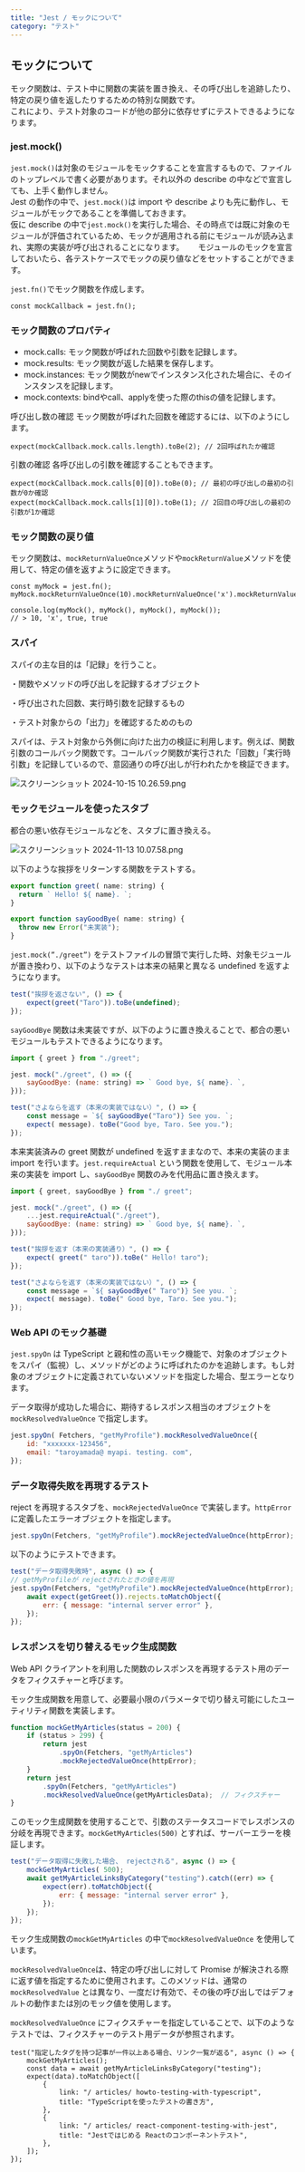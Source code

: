 ```yaml
---
title: "Jest / モックについて"
category: "テスト"
---
```


## モックについて
モック関数は、テスト中に関数の実装を置き換え、その呼び出しを追跡したり、特定の戻り値を返したりするための特別な関数です。  
これにより、テスト対象のコードが他の部分に依存せずにテストできるようになります。  

### jest.mock()
`jest.mock()`は対象のモジュールをモックすることを宣言するもので、ファイルのトップレベルで書く必要があります。それ以外の describe の中などで宣言しても、上手く動作しません。    
Jest の動作の中で、`jest.mock()`は import や describe よりも先に動作し、モジュールがモックであることを準備しておきます。  
仮に describe の中で`jest.mock()`を実行した場合、その時点では既に対象のモジュールが評価されているため、モックが適用される前にモジュールが読み込まれ、実際の実装が呼び出されることになります。　　
モジュールのモックを宣言しておいたら、各テストケースでモックの戻り値などをセットすることができます。


`jest.fn()`でモック関数を作成します。
```
const mockCallback = jest.fn();
```
### モック関数のプロパティ
- mock.calls: モック関数が呼ばれた回数や引数を記録します。
- mock.results: モック関数が返した結果を保存します。
- mock.instances: モック関数がnewでインスタンス化された場合に、そのインスタンスを記録します。
- mock.contexts: bindやcall、applyを使った際のthisの値を記録します。

呼び出し数の確認
モック関数が呼ばれた回数を確認するには、以下のようにします。
```
expect(mockCallback.mock.calls.length).toBe(2); // 2回呼ばれたか確認
```
引数の確認
各呼び出しの引数を確認することもできます。
```
expect(mockCallback.mock.calls[0][0]).toBe(0); // 最初の呼び出しの最初の引数が0か確認
expect(mockCallback.mock.calls[1][0]).toBe(1); // 2回目の呼び出しの最初の引数が1か確認
```
### モック関数の戻り値
モック関数は、`mockReturnValueOnce`メソッドや`mockReturnValue`メソッドを使用して、特定の値を返すように設定できます。
```
const myMock = jest.fn();
myMock.mockReturnValueOnce(10).mockReturnValueOnce('x').mockReturnValue(true);

console.log(myMock(), myMock(), myMock(), myMock());
// > 10, 'x', true, true
```

### スパイ

スパイの主な目的は「記録」を行うこと。

・関数やメソッドの呼び出しを記録するオブジェクト

・呼び出された回数、実行時引数を記録するもの

・テスト対象からの「出力」を確認するためのもの 　

スパイは、テスト対象から外側に向けた出力の検証に利用します。例えば、関数引数のコールバック関数です。コールバック関数が実行された「回数」「実行時引数」を記録しているので、意図通りの呼び出しが行われたかを検証できます。

![スクリーンショット 2024-10-15 10.26.59.png](https://prod-files-secure.s3.us-west-2.amazonaws.com/4fc61ac9-b4cf-4a6f-b4b2-c624a50e6c56/00f850d4-d6a4-411f-b9ab-a465b11a1d2e/%E3%82%B9%E3%82%AF%E3%83%AA%E3%83%BC%E3%83%B3%E3%82%B7%E3%83%A7%E3%83%83%E3%83%88_2024-10-15_10.26.59.png)

### モックモジュールを使ったスタブ

都合の悪い依存モジュールなどを、スタブに置き換える。

![スクリーンショット 2024-11-13 10.07.58.png](https://prod-files-secure.s3.us-west-2.amazonaws.com/4fc61ac9-b4cf-4a6f-b4b2-c624a50e6c56/1feffa6d-a5b5-4dd3-87df-12015fd60993/%E3%82%B9%E3%82%AF%E3%83%AA%E3%83%BC%E3%83%B3%E3%82%B7%E3%83%A7%E3%83%83%E3%83%88_2024-11-13_10.07.58.png)

以下のような挨拶をリターンする関数をテストする。

```jsx
export function greet( name: string) {
  return ` Hello! ${ name}. `; 
} 

export function sayGoodBye( name: string) {
  throw new Error("未実装"); 
}
```

`jest.mock(”./greet”)` をテストファイルの冒頭で実行した時、対象モジュールが置き換わり、以下のようなテストは本来の結果と異なる undefined を返すようになります。

```jsx
test("挨拶を返さない", () => {
	expect(greet("Taro")).toBe(undefined);
});
```

`sayGoodBye` 関数は未実装ですが、以下のように置き換えることで、都合の悪いモジュールもテストできるようになります。

```jsx
import { greet } from "./greet"; 

jest. mock("./greet", () => ({
	sayGoodBye: (name: string) => ` Good bye, ${ name}. `,
})); 

test("さよならを返す（本来の実装ではない）", () => { 
	const message = `${ sayGoodBye("Taro")} See you. `; 
	expect( message). toBe("Good bye, Taro. See you."); 
});
```

本来実装済みの greet 関数が undefined を返すままなので、本来の実装のまま import を行います。`jest.requireActual` という関数を使用して、モジュール本来の実装を import し、`sayGoodBye` 関数のみを代用品に置き換えます。

```jsx
import { greet, sayGoodBye } from "./ greet"; 

jest. mock("./greet", () => ({
	...jest.requireActual("./greet"),
	sayGoodBye: (name: string) => ` Good bye, ${ name}. `,
})); 

test("挨拶を返す（本来の実装通り）", () => { 
	expect( greet(" taro")).toBe(" Hello! taro"); 
}); 

test("さよならを返す（本来の実装ではない）", () => { 
	const message = `${ sayGoodBye(" Taro")} See you. `; 
	expect( message). toBe(" Good bye, Taro. See you."); 
});
```

### Web API のモック基礎

`jest.spyOn` は TypeScript と親和性の高いモック機能で、対象のオブジェクトをスパイ（監視）し、メソッドがどのように呼ばれたのかを追跡します。もし対象のオブジェクトに定義されていないメソッドを指定した場合、型エラーとなります。

データ取得が成功した場合に、期待するレスポンス相当のオブジェクトを `mockResolvedValueOnce` で指定します。

```jsx
jest.spyOn( Fetchers, "getMyProfile").mockResolvedValueOnce({
	id: "xxxxxxx-123456", 
	email: "taroyamada@ myapi. testing. com", 
});
```

### データ取得失敗を再現するテスト

reject を再現するスタブを、`mockRejectedValueOnce` で実装します。`httpError` に定義したエラーオブジェクトを指定します。

```jsx
jest.spyOn(Fetchers, "getMyProfile").mockRejectedValueOnce(httpError);
```

以下のようにテストできます。

```jsx
test("データ取得失敗時", async () => { 
// getMyProfileが rejectされたときの値を再現 
jest.spyOn(Fetchers, "getMyProfile").mockRejectedValueOnce(httpError); 
	await expect(getGreet()).rejects.toMatchObject({
		err: { message: "internal server error" },
	});
});
```

### レスポンスを切り替えるモック生成関数

Web API クライアントを利用した関数のレスポンスを再現するテスト用のデータをフィクスチャーと呼びます。

モック生成関数を用意して、必要最小限のパラメータで切り替え可能にしたユーティリティ関数を実装します。

```jsx
function mockGetMyArticles(status = 200) { 
	if (status > 299) { 
		return jest
			.spyOn(Fetchers, "getMyArticles")
			.mockRejectedValueOnce(httpError); 
	} 
	return jest 
		.spyOn(Fetchers, "getMyArticles") 
		.mockResolvedValueOnce(getMyArticlesData);  // フィクスチャー
}
```

このモック生成関数を使用することで、引数のステータスコードでレスポンスの分岐を再現できます。`mockGetMyArticles(500)` とすれば、サーバーエラーを検証します。

```jsx
test("データ取得に失敗した場合、 rejectされる", async () => { 
	mockGetMyArticles( 500); 
	await getMyArticleLinksByCategory("testing").catch((err) => {
		expect(err).toMatchObject({ 
			err: { message: "internal server error" }, 
		}); 
	}); 
});
```

モック生成関数の`mockGetMyArticles` の中で`mockResolvedValueOnce` を使用しています。

`mockResolvedValueOnce`は、特定の呼び出しに対して Promise が解決される際に返す値を指定するために使用されます。このメソッドは、通常の `mockResolvedValue` とは異なり、一度だけ有効で、その後の呼び出しではデフォルトの動作または別のモック値を使用します。

`mockResolvedValueOnce` にフィクスチャーを指定していることで、以下のようなテストでは、フィクスチャーのテスト用データが参照されます。

```
test("指定したタグを持つ記事が一件以上ある場合、リンク一覧が返る", async () => { 
	mockGetMyArticles(); 
	const data = await getMyArticleLinksByCategory("testing"); 
	expect(data).toMatchObject([
		{ 
			link: "/ articles/ howto-testing-with-typescript", 
			title: "TypeScriptを使ったテストの書き方", 
		}, 
		{ 
			link: "/ articles/ react-component-testing-with-jest", 
			title: "Jestではじめる Reactのコンポーネントテスト", 
		}, 
	]); 
});
```